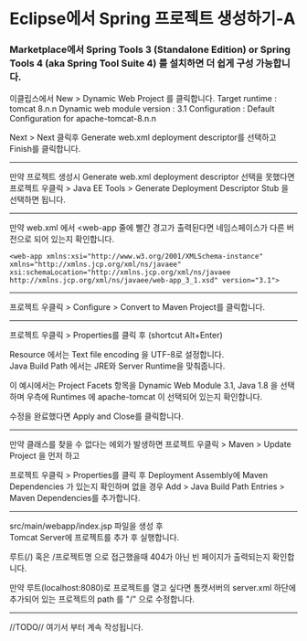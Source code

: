 # Eclipse에서 Spring 프로젝트 생성하기-A

### Marketplace에서 Spring Tools 3 (Standalone Edition) or Spring Tools 4 (aka Spring Tool Suite 4) 를 설치하면 더 쉽게 구성 가능합니다.

이클립스에서 New > Dynamic Web Project 를 클릭합니다.
Target runtime : tomcat 8.n.n
Dynamic web module version : 3.1
Configuration : Default Configuration for apache-tomcat-8.n.n

Next > Next 클릭후 Generate web.xml deployment descriptor를 선택하고 Finish를 클릭합니다.

- - - - -

만약 프로젝트 생성시 Generate web.xml deployment descriptor 선택을 못했다면 프로젝트 우클릭 > Java EE Tools > Generate Deployment Descriptor Stub 을 선택하면 됩니다.

- - - - -

만약 web.xml 에서 \<web-app 줄에 빨간 경고가 출력된다면 네임스페이스가 다른 버전으로 되어 있는지 확인합니다.   

```
<web-app xmlns:xsi="http://www.w3.org/2001/XMLSchema-instance" xmlns="http://xmlns.jcp.org/xml/ns/javaee" xsi:schemaLocation="http://xmlns.jcp.org/xml/ns/javaee http://xmlns.jcp.org/xml/ns/javaee/web-app_3_1.xsd" version="3.1">
```

- - - - -

프로젝트 우클릭 > Configure > Convert to Maven Project를 클릭합니다.

- - - - -

프로젝트 우클릭 > Properties를 클릭 후 (shortcut Alt+Enter)   

Resource 에서는 Text file encoding 을 UTF-8로 설정합니다.   
Java Build Path 에서는 JRE와 Server Runtime을 맞춰줍니다.   

이 예시에서는 Project Facets 항목을 Dynamic Web Module 3.1, Java 1.8 을 선택하며 우측에 Runtimes 에 apache-tomcat 이 선택되어 있는지 확인합니다.

수정을 완료했다면 Apply and Close를 클릭합니다.

- - - - -

만약 클래스를 찾을 수 없다는 에외가 발생하면 프로젝트 우클릭 > Maven > Update Project 을 먼저 하고   

프로젝트 우클릭 > Properties를 클릭 후 Deployment Assembly에 Maven Dependencies 가 있는지 확인하며 없을 경우 Add > Java Build Path Entries > Maven Dependencies를 추가합니다.

- - - - -

src/main/webapp/index.jsp 파일을 생성 후   
Tomcat Server에 프로젝트를 추가 후 실행합니다.

루트(/) 혹은 /프로젝트명 으로 접근했을때 404가 아닌 빈 페이지가 출력되는지 확인합니다.   

만약 루트(localhost:8080)로 프로젝트를 열고 싶다면 톰캣서버의 server.xml 하단에 추가되어 있는 프로젝트의 path 를 "/" 으로 수정합니다.   

- - - - -

//TODO// 여기서 부터 계속 작성됩니다.